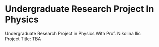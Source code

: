 # Undergraduate Research Project In Physics

Undergraduate Research Project in Physics With Prof. Nikolina Ilic \
Project Title: TBA
